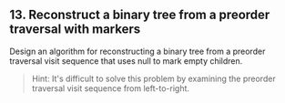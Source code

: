 ## 13. Reconstruct a binary tree from a preorder traversal with markers

Design an algorithm for reconstructing a binary tree from a preorder traversal visit sequence that uses null to mark empty children.

> Hint: It's difficult to solve this problem by examining the preorder traversal visit sequence from left-to-right.
